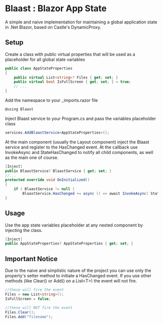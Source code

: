 # Blaast : Blazor App State
A simple and naive implementation for maintaining a global application state in .Net Blazor, based on Castle's DynamicProxy.

## Setup
Create a class with public virtual properties that will be used as a placeholder for all global state variables
``` c#
public class AppStateProperties
{
    public virtual List<string>? Files { get; set; }
    public virtual bool IsFullScreen { get; set; } = true;
    // ...
}
```
Add the namespace to your \_imports.razor file
```c#
@using Blaast
```
Inject Blaast service to your Program.cs and pass the variables placeholder class
``` c#
services.AddBlaastService<AppStateProperties>();
```
At the main component (usually the Layout component) inject the Blaast service and register to the HasChanged event. At the callback use InvokeAsync and StateHasChanged to notify all child components, as well as the main one of course.
``` c#
[Inject]
public BlaastService? BlaastService { get; set; }
//...
protected override void OnInitialized()
{
    if ( BlaastService != null )
        BlaastService.HasChanged += async () => await InvokeAsync( StateHasChanged );
}
```
## Usage
Use the app state variables placeholder at any nested component by injecting the class.
``` c#
[Inject]
public AppStateProperties? AppStateProperties { get; set; }
```
## Important Notice
Due to the naive and simplistic nature of the project you can use only the property's setter method to initiate a HasChanged event. If you use other methods (like Clear() or Add() on a List\<T\>) the event will not fire.
``` c#
//these will fire the event
Files = new List<string>();
IsFullScreen = false;

//these will NOT fire the event
Files.Clear();
Files.Add("filename");
```
